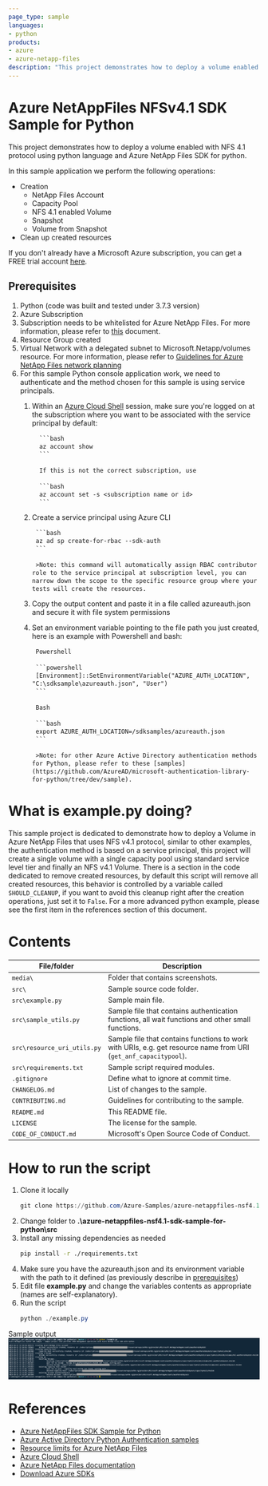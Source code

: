 ```yaml
---
page_type: sample
languages:
- python
products:
- azure
- azure-netapp-files
description: "This project demonstrates how to deploy a volume enabled with NFS 4.1 protocol using python language and Azure NetApp Files SDK for python."
---
```


# Azure NetAppFiles NFSv4.1 SDK Sample for Python

This project demonstrates how to deploy a volume enabled with NFS 4.1 protocol using python language and Azure NetApp Files SDK for python.

In this sample application we perform the following operations:

- Creation
  - NetApp Files Account
  - Capacity Pool
  - NFS 4.1 enabled Volume
  - Snapshot
  - Volume from Snapshot
- Clean up created resources

If you don't already have a Microsoft Azure subscription, you can get a FREE trial account [here](http://go.microsoft.com/fwlink/?LinkId=330212).

## Prerequisites

1. Python (code was built and tested under 3.7.3 version)
2. Azure Subscription
3. Subscription needs to be whitelisted for Azure NetApp Files. For more information, please refer to [this](https://docs.microsoft.com/azure/azure-netapp-files/azure-netapp-files-register#waitlist) document.
4. Resource Group created
5. Virtual Network with a delegated subnet to Microsoft.Netapp/volumes resource. For more information, please refer to [Guidelines for Azure NetApp Files network planning](https://docs.microsoft.com/en-us/azure/azure-netapp-files/azure-netapp-files-network-topologies)
6. For this sample Python console application work, we need to authenticate and the method chosen for this sample is using service principals.
   1. Within an [Azure Cloud Shell](https://docs.microsoft.com/en-us/azure/cloud-shell/quickstart) session, make sure you're logged on at the subscription where you want to be associated with the service principal by default:
   
            ```bash
            az account show
            ```
   
            If this is not the correct subscription, use             
   
            ```bash
            az account set -s <subscription name or id>  
            ```

    1. Create a service principal using Azure CLI
   
            ```bash
            az ad sp create-for-rbac --sdk-auth
            ```
   
            >Note: this command will automatically assign RBAC contributor role to the service principal at subscription level, you can narrow down the scope to the specific resource group where your tests will create the resources.

    2. Copy the output content and paste it in a file called azureauth.json and secure it with file system permissions
    3. Set an environment variable pointing to the file path you just created, here is an example with Powershell and bash:
            
            Powershell
   
            ```powershell
            [Environment]::SetEnvironmentVariable("AZURE_AUTH_LOCATION", "C:\sdksample\azureauth.json", "User")
            ```
   
            Bash
            
            ```bash
            export AZURE_AUTH_LOCATION=/sdksamples/azureauth.json
            ``` 
            
            >Note: for other Azure Active Directory authentication methods for Python, please refer to these [samples](https://github.com/AzureAD/microsoft-authentication-library-for-python/tree/dev/sample). 

# What is example.py doing? 

This sample project is dedicated to demonstrate how to deploy a Volume in Azure NetApp Files that uses NFS v4.1 protocol, similar to other examples, the authentication method is based on a service principal, this project will create a single volume with a single capacity pool using standard service level tier and finally an NFS v4.1 Volume.
There is a section in the code dedicated to remove created resources, by default this script will remove all created resources, this behavior is controlled by a variable called `SHOULD_CLEANUP`, if you want to avoid this cleanup right after the creation operations, just set it to `False`. For a more advanced python example, please see the first item in the references section of this document.

# Contents

| File/folder                 | Description                                                                                                      |
|-----------------------------|------------------------------------------------------------------------------------------------------------------|
| `media\`                       | Folder that contains screenshots.                                                                                              |
| `src\`                       | Sample source code folder.                                                                                              |
| `src\example.py`            | Sample main file.                                                                                                |
| `src\sample_utils.py`       | Sample file that contains authentication functions, all wait functions and other small functions.                |
| `src\resource_uri_utils.py` | Sample file that contains functions to work with URIs, e.g. get resource name from URI (`get_anf_capacitypool`). |
| `src\requirements.txt`       | Sample script required modules.                                                                                  |
| `.gitignore`                | Define what to ignore at commit time.                                                                            |
| `CHANGELOG.md`              | List of changes to the sample.                                                                                   |
| `CONTRIBUTING.md`           | Guidelines for contributing to the sample.                                                                       |
| `README.md`                 | This README file.                                                                                                |
| `LICENSE`                   | The license for the sample.                                                                                      |
| `CODE_OF_CONDUCT.md`        | Microsoft's Open Source Code of Conduct.                                                                         |

# How to run the script

1. Clone it locally
    ```powershell
    git clone https://github.com/Azure-Samples/azure-netappfiles-nsf4.1-sdk-sample-for-python.git
    ```
1. Change folder to **.\azure-netappfiles-nsf4.1-sdk-sample-for-python\src**
2. Install any missing dependencies as needed
    ```bash
    pip install -r ./requirements.txt
    ```
3. Make sure you have the azureauth.json and its environment variable with the path to it defined (as previously describe in [prerequisites](#Prerequisites))
4. Edit file **example.py** and change the variables contents as appropriate (names are self-explanatory).
5. Run the script
    ```powershell
    python ./example.py
    ```

Sample output
![e2e execution](./media/e2e-Python.png)

# References

- [Azure NetAppFiles SDK Sample for Python](https://docs.microsoft.com/en-us/samples/azure-samples/netappfiles-python-sdk-sample/azure-netappfiles-sdk-sample-for-python/)
- [Azure Active Directory Python Authentication samples](https://github.com/AzureAD/microsoft-authentication-library-for-python/tree/dev/sample)
- [Resource limits for Azure NetApp Files](https://docs.microsoft.com/en-us/azure/azure-netapp-files/azure-netapp-files-resource-limits)
- [Azure Cloud Shell](https://docs.microsoft.com/en-us/azure/cloud-shell/quickstart)
- [Azure NetApp Files documentation](https://docs.microsoft.com/en-us/azure/azure-netapp-files/)
- [Download Azure SDKs](https://azure.microsoft.com/downloads/) 
